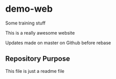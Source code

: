 # demo-web
Some training stuff

This is a really awesome website

Updates made on master on Github before rebase

## Repository Purpose

This file is just a readme file
